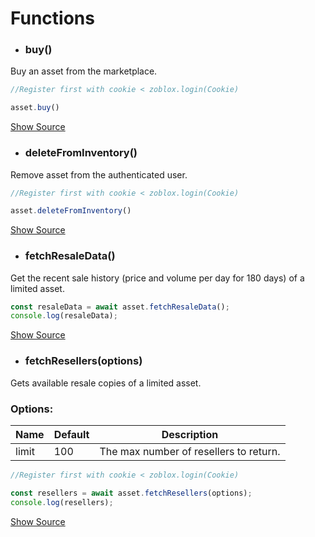 # Functions

- ### buy() 
Buy an asset from the marketplace.

```js
//Register first with cookie < zoblox.login(Cookie)

asset.buy()
```
[Show Source]()

- ### deleteFromInventory()
Remove asset from the authenticated user.
```js
//Register first with cookie < zoblox.login(Cookie)

asset.deleteFromInventory()
```
[Show Source]()

- ### fetchResaleData() 
Get the recent sale history (price and volume per day for 180 days) of a limited asset.
```js
const resaleData = await asset.fetchResaleData();
console.log(resaleData);
```
[Show Source]()

- ### fetchResellers(options)
Gets available resale copies of a limited asset.

### Options: 
|Name|Default|Description
|-|-|-
|limit|100|The max number of resellers to return.

```js
//Register first with cookie < zoblox.login(Cookie)

const resellers = await asset.fetchResellers(options);
console.log(resellers);
```
[Show Source]()
